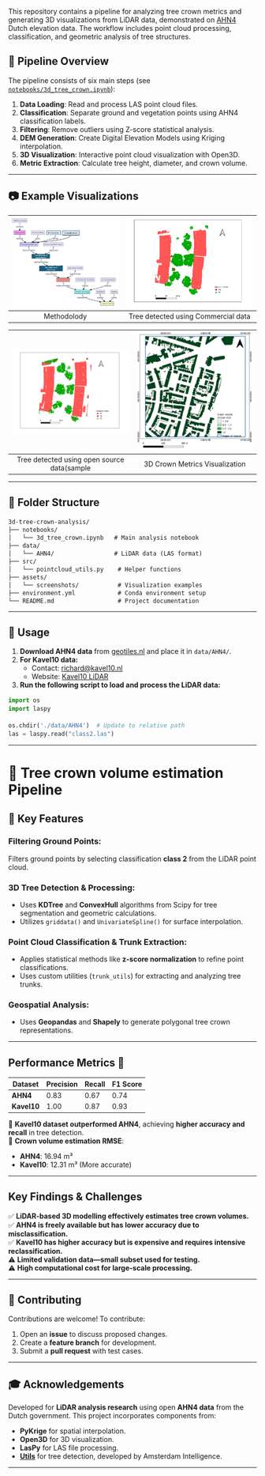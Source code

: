 This repository contains a pipeline for analyzing tree crown metrics and generating 3D visualizations from LiDAR data, demonstrated on [AHN4](https://www.ahn.nl/) Dutch elevation data. The workflow includes point cloud processing, classification, and geometric analysis of tree structures.

## 📌 Pipeline Overview

The pipeline consists of six main steps (see [`notebooks/3d_tree_crown.ipynb`](3D_tree_crown_modelling.ipynb)):

1. **Data Loading**: Read and process LAS point cloud files.
2. **Classification**: Separate ground and vegetation points using AHN4 classification labels.
3. **Filtering**: Remove outliers using Z-score statistical analysis.
4. **DEM Generation**: Create Digital Elevation Models using Kriging interpolation.
5. **3D Visualization**: Interactive point cloud visualization with Open3D.
6. **Metric Extraction**: Calculate tree height, diameter, and crown volume.

---

## 📷 Example Visualizations

| ![Methodology](method.png) | ![Tree detected using Commercial data(sample)](K_10_tree-detected.png) |
|:---:|:---:|
| Methodolody | Tree detected using Commercial data |

| ![Tree detected using open source data(sample)](AHN4_tree-detected.png) | ![3D Crown Analysis](crwon_m.png) |
|:---:|:---:|
| Tree detected using open source data(sample | 3D Crown Metrics Visualization |

---

## 📂 Folder Structure

```
3d-tree-crown-analysis/
├── notebooks/
│   └── 3d_tree_crown.ipynb   # Main analysis notebook
├── data/
│   └── AHN4/                 # LiDAR data (LAS format)
├── src/
│   └── pointcloud_utils.py    # Helper functions
├── assets/
│   └── screenshots/           # Visualization examples
├── environment.yml            # Conda environment setup
└── README.md                  # Project documentation
```

---

## 🚀 Usage

1. **Download AHN4 data** from [geotiles.nl](http://geotiles.nl) and place it in `data/AHN4/`.
2. **For Kavel10 data:**
   - Contact: [richard@kavel10.nl](mailto:richard@kavel10.nl)
   - Website: [Kavel10 LiDAR](https://kavel10.nl/producten/lidar-airborne/)
3. **Run the following script to load and process the LiDAR data:**

```python
import os
import laspy

os.chdir('./data/AHN4')  # Update to relative path
las = laspy.read("class2.las")
```

---

# 🌲 Tree crown volume estimation Pipeline

## 🔹 Key Features

### Filtering Ground Points:
Filters ground points by selecting classification **class 2** from the LiDAR point cloud.

### 3D Tree Detection & Processing:
- Uses **KDTree** and **ConvexHull** algorithms from Scipy for tree segmentation and geometric calculations.
- Utilizes `griddata()` and `UnivariateSpline()` for surface interpolation.

### Point Cloud Classification & Trunk Extraction:
- Applies statistical methods like **z-score normalization** to refine point classifications.
- Uses custom utilities (`trunk_utils`) for extracting and analyzing tree trunks.

### Geospatial Analysis:
- Uses **Geopandas** and **Shapely** to generate polygonal tree crown representations.


---

## Performance Metrics 🚀

| **Dataset**  | **Precision** | **Recall** | **F1 Score** |
|-------------|-------------|-----------|------------|
| **AHN4**   | 0.83        | 0.67      | 0.74       |
| **Kavel10** | 1.00        | 0.87      | 0.93       |

🔹 **Kavel10 dataset outperformed AHN4**, achieving **higher accuracy and recall** in tree detection.  
🔹 **Crown volume estimation RMSE**:  

- **AHN4**: 16.94 m³  
- **Kavel10**: 12.31 m³ (More accurate)  

---

## **Key Findings & Challenges**

✅ **LiDAR-based 3D modelling effectively estimates tree crown volumes.**  
✅ **AHN4 is freely available but has lower accuracy due to misclassification.**  
✅ **Kavel10 has higher accuracy but is expensive and requires intensive reclassification.**  
⚠️ **Limited validation data—small subset used for testing.**  
⚠️ **High computational cost for large-scale processing.**  


---

## 🤝 Contributing

Contributions are welcome! To contribute:

1. Open an **issue** to discuss proposed changes.
2. Create a **feature branch** for development.
3. Submit a **pull request** with test cases.

---

## 🎓 Acknowledgements

Developed for **LiDAR analysis research** using open **AHN4 data** from the Dutch government. This project incorporates components from:

- **PyKrige** for spatial interpolation.
- **Open3D** for 3D visualization.
- **LasPy** for LAS file processing.
- **[Utils](https://amsterdamintelligence.com/)** for tree detection, developed by Amsterdam Intelligence.

---

